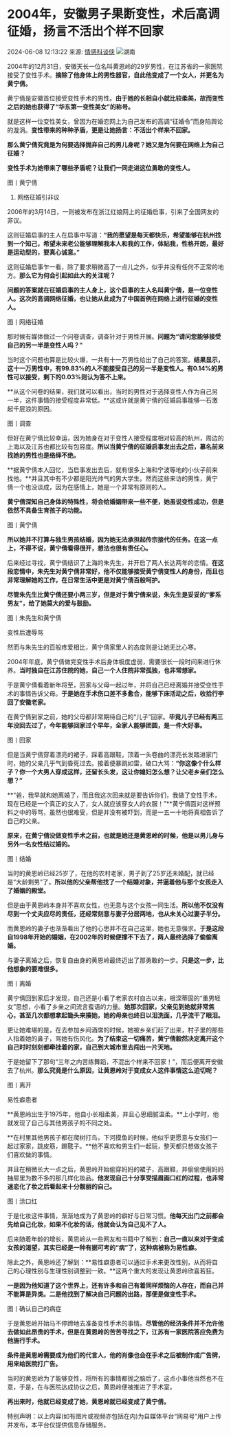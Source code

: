 # 2004年，安徽男子果断变性，术后高调征婚，扬言不活出个样不回家

2024-06-08 12:13:22 来源: [情感科谈侠](https://www.163.com/dy/media/T1658823400606.html) ![](https://static.ws.126.net/163/f2e/dy_media/dy_media/static/images/ipLocation.f6d00eb.svg)湖南

2004年的12月31日，安徽天长一位名叫黄恩岭的29岁男性，在江苏省的一家医院接受了变性手术。**摘除了他身体上的男性器官，自此他变成了一个女人，并更名为黄宁倩。**

黄宁倩是安徽首位接受变性手术的男性。**由于她的长相自小就比较柔美，故而变性之后的她也获得了“华东第一变性美女”的称号。**

就是这样一位变性美女，曾因为在婚恋网上为自己发布的高调“征婚令”而身陷舆论的漩涡。**变性带来的种种矛盾，更是让她扬言：不活出个样来不回家。**

**那么黄宁倩究竟是为何要选择抛弃自己的男儿身呢？她又是为何要在网络上为自己征婚？**

**变性手术为她带来了哪些矛盾呢？让我们一同走进这位勇敢的变性人。**

图丨黄宁倩

1. 网络征婚引非议

2006年的3月14日，一则被发布在浙江红娘网上的征婚启事，引来了全国网友的非议。

这则征婚启事的主人在启事中写道：**“我的愿望是每天都快乐，希望能够在杭州找到一个知己，希望未来老公能够理解我本人和我的工作，体贴我，性格开朗，最好是运动型的，要真心诚意。”**

这则征婚启事乍一看，除了要求稍微高了一点儿之外，似乎并没有任何不正常的地方。**那么它为何会引起如此大的关注呢？**

**问题的答案就在征婚启事的主人身上，这个启事的主人名叫黄宁倩，是一位变性人。这次的高调网络征婚，也让她从此成为了中国首例在网络上进行征婚的变性人。**

图丨网络征婚

那时候有媒体做过一个问卷调查，调查针对于男性开展。**问题为“请问您能够接受自己的另一半是变性人吗？”**

当时这个问题也算是比较火爆，一共有十一万男性给出了自己的答案。**结果显示，这十一万男性中，有99.83%的人不能接受自己的另一半是变性人。有0.14%的男性可以接受，剩下的0.03%则认为答不上来。**

**从这个问卷的结果，我们就可以看出，当时的男性对于选择变性人作为自己另一半，这件事情的接受程度非常低。**这或许就是黄宁倩的征婚启事能够一石激起千层浪的原因。

图丨调查

但好在黄宁倩比较幸运，因为她身在对于变性人接受程度相对较高的杭州，周边的上海以及江苏也都比较有包容度。**所以当黄宁倩的征婚启事发出去之后，慕名前来找她的男性也是络绎不绝。**

**据黄宁倩本人回忆，当启事发出去后，就有很多上海和宁波等地的小伙子前来找他。**并且其中有不少都是阳光帅气的男大学生。然而这些来访的男性，黄宁倩一个也没谈成，因为在感情上，她是一个非常有原则的人。

**黄宁倩深知自己身体的特殊性，将会给婚姻带来一些不便，她虽说变性成功，但是依然不具备生育孩子的功能。**

图丨黄宁倩

**所以她并不打算与独生男孩结婚，因为她无法承担起传宗接代的任务。在这一点上，不得不说，黄宁倩看得很开，想法也很有责任心。**

后来经过寻找，黄宁倩结识了上海的朱先生，并开启了两人长达两年的恋情。**在这段恋情中，朱先生对黄宁倩非常好，他不仅能够接受黄宁倩变性人的身份，而且也非常理解她的工作，在日常生活中更是对黄宁倩百般呵护。**

**尽管朱先生比黄宁倩还要小两三岁，但是对于黄宁倩来说，朱先生是妥妥的“爹系男友”，给了她莫大的爱与鼓励。**

图丨朱先生和黄宁倩

变性后遭辱骂

然而与朱先生的百般疼爱相比，黄宁倩家里人的态度则是让她无比心寒。

2004年年底，黄宁倩做完变性手术后身体极度虚弱，需要很长一段时间来进行休养。**当时独自在江苏住院的她，自己一个人住院非常孤独，也非常想家。**

于是黄宁倩看着新年将至，回家与父母一起过年，并将自己已经离婚并接受变性手术的事情告诉父母。**于是她在手术伤口差不多愈合，能够下床活动之后，收拾行李回了安徽老家。**

在黄宁倩到家之前，她的父母都非常期待自己的“儿子”回家。**毕竟儿子已经有两三年没回去过了，今年能够回家过个早年，全家人能够团圆，是一件大好事。**

图丨回家

但是当黄宁倩穿着漂亮的裙子，踩着高跟鞋，顶着一头卷曲的漂亮长发踏进家门时，她的父亲几乎气到昏死过去。接着便暴跳如雷，破口大骂：**“你这像个什么样子？你一个大男人穿成这样，还留长头发，这让你媳妇怎么想？让父老乡亲们怎么想？”**

**“爸，我早就和她离婚了，而且我这次回来就是要告诉你们，我做了变性手术，现在已经是一个真正的女人了，女人就应该穿女人的衣服！”**黄宁倩面对这样预料之中的辱骂，虽然也很难受，但是并没有被吓到，而是一五一十地将真相告诉了自己的父亲。

**原来，在黄宁倩没做变性手术之前，也就是她还是黄恩岭的时候，他是以男儿身与另外一名女性结过婚的。**

图丨结婚

当时的黄恩岭已经25岁了，在他的农村老家，男子到了25岁还未婚配，就已经是“大龄剩男”了。**所以他的父亲帮他找了一个结婚对象，并逼着他与那个女孩走入了婚姻的殿堂。**

但是由于黄恩岭本身并不喜欢女性，也无意与这个女孩一同生活。**所以他不仅没有尽到一个丈夫应尽的责任，还经常刻意与妻子分居两地，也从未关心过妻子半分。**

而黄恩岭的妻子也渐渐看出了他的心思并不在自己这里，她也无意强求。**于是这段自1998年开始的婚姻，在2002年的时候便撑不下去了，两人最终选择了偷偷离婚。**

与妻子离婚之后，恢复自由身的黄恩岭最终迈出了那勇敢的一步。**只是这一步，比他想象的要难很多。**

图丨离婚

黄宁倩回到家后才发现，自己还是小看了老家农村自古以来，根深蒂固的“重男轻女”思想，小看了乡亲之间流言蜚语的力量。**她那次回家，父亲见到她就非常焦心，甚至几次都想拿起锄头来揍她，她的母亲也终日以泪洗面，几乎流干了眼泪。**

更让她难堪的是，在去参加乡间酒席的时候，她被乡亲们赶了出来，村子里的那些人指着她的鼻子，骂她有伤风化。**为了结束这一切痛苦，黄宁倩毅然决定离开这个自己时时刻刻都牵挂着的家，自己到大城市里去闯出一片天地。**

于是她留下了那句“三年之内苦练舞蹈，不混出个样来不回家！”，而后便离开安徽去了杭州。**那么究竟是什么原因，让黄恩岭对于变成女人这件事情这么迫切呢？**

图丨离开

易性癖患者

**黄恩岭出生于1975年，他自小长相柔美，并且心思细腻温柔。**上小学时，他就发现了自己与其他男孩子的不同之处。

**在村里其他男孩子都在爬树打鸟，下河摸鱼的时候，他似乎更愿意与女孩们一起过家家，跳皮筋，踢毽子。**他不喜欢和男生们一起玩，整天都只想做女孩子们喜欢做的事情。

并且在稍微长大一点之后，黄恩岭开始偷穿妈妈的裙子，高跟鞋，并偷偷使用妈妈抽屉里为数不多的那几样化妆品。**他发现自己十分享受描眉画口红的过程，也非常迷恋化了妆之后看起来十分靓丽的自己。**

图丨涂口红

于是化妆这件事情，渐渐地成为了黄恩岭的癖好与日常习惯。**他每天出门之前都会先给自己化妆，如果不化妆的话，他就会认为自己见不了人。**

后来随着年龄的增长，黄恩岭从一些网友和书籍中了解到：**自己一直以来对于变成女孩的渴望，其实已经是一种有据可考的“病”了，这种病被称为易性癖。**

除此之外，黄恩岭还了解到：**易性癖患者可以通过手术来更改性别，从而将自己的心理性别与生理性别调整到一致。**这两个重大的发现让黄恩岭欣喜若狂。

**一是因为他知道了这个世界上，还有许多和自己有着同样烦恼的人存在，而自己并不能算是异类。二是他找到了解决自己问题的出路，那便是做变性手术。**

图丨确认自己的病症

于是黄恩岭开始马不停蹄地去准备变性手术的事情。**尽管他的经济条件并不允许他去做如此昂贵的手术，但是在黄恩岭的苦苦寻找之下，江苏有一家医院答应免费为他施行手术。**

**条件是黄恩岭需要成为他们的代言人，他的肖像也会在手术之后被制作成广告牌，用来给医院打广告。**

当时的黄恩岭为了能够变性，将所有的事情都抛之脑后了，这点小事他当然也不在意，于是，在与医院达成协议之后，黄恩岭便被推进了手术室。

**再出来时，他就已经变成了她，黄恩岭就已经变成了黄宁倩。**

特别声明：以上内容(如有图片或视频亦包括在内)为自媒体平台“网易号”用户上传并发布，本平台仅提供信息存储服务。